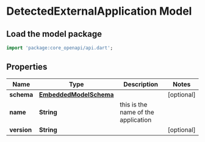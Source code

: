 # DetectedExternalApplication Model

## Load the model package
```dart
import 'package:core_openapi/api.dart';
```

## Properties
Name | Type | Description | Notes
------------ | ------------- | ------------- | -------------
**schema** | [**EmbeddedModelSchema**](EmbeddedModelSchema) |  | [optional] 
**name** | **String** | this is the name of the application | 
**version** | **String** |  | [optional] 




